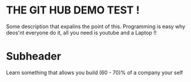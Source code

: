 # THE GIT HUB DEMO TEST !

Some description that expalins the point of this.
Programming is easy why deos'nt everyone do it, all you need is youtube and a Laptop !!

# Subheader

Learn something that allows you build (60 - 70)% of a company your self
